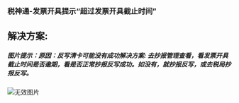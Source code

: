 ### 税神通-发票开具提示“超过发票开具截止时间”



## 解决方案:

##### 图片提示：原因：反写清卡可能没有成功解决方案: 去抄报管理查看，看发票开具截止时间是否逾期，看是否正常抄报反写成功。如没有，就抄报反写，或去税局抄报反写。



![无效图片](https://cdn.jsdelivr.net/gh/IAskWind/lazy66-site/images/question/1_20181015173056.png)
